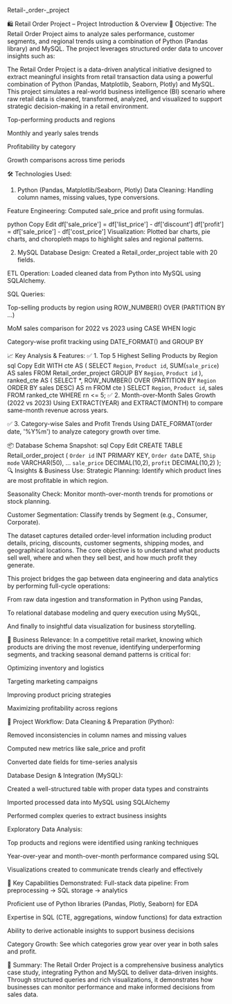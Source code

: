  Retail-_order-_project

 🛍️ Retail Order Project – Project Introduction & Overview
📌 Objective:
The Retail Order Project aims to analyze sales performance, customer segments, and regional trends using a combination of Python (Pandas library) and MySQL. The project leverages structured order data to uncover insights such as:

The Retail Order Project is a data-driven analytical initiative designed to extract meaningful insights from retail transaction data using a powerful combination of Python (Pandas, Matplotlib, Seaborn, Plotly) and MySQL. This project simulates a real-world business intelligence (BI) scenario where raw retail data is cleaned, transformed, analyzed, and visualized to support strategic decision-making in a retail environment.


Top-performing products and regions

Monthly and yearly sales trends

Profitability by category

Growth comparisons across time periods

🛠️ Technologies Used:
1. Python (Pandas, Matplotlib/Seaborn, Plotly)
Data Cleaning: Handling column names, missing values, type conversions.

Feature Engineering: Computed sale_price and profit using formulas.

python
Copy
Edit
df['sale_price'] = df['list_price'] - df['discount']
df['profit'] = df['sale_price'] - df['cost_price']
Visualization: Plotted bar charts, pie charts, and choropleth maps to highlight sales and regional patterns.

2. MySQL
Database Design: Created a Retail_order_project table with 20 fields.

ETL Operation: Loaded cleaned data from Python into MySQL using SQLAlchemy.

SQL Queries:

Top-selling products by region using ROW_NUMBER() OVER (PARTITION BY ...)

MoM sales comparison for 2022 vs 2023 using CASE WHEN logic

Category-wise profit tracking using DATE_FORMAT() and GROUP BY

📈 Key Analysis & Features:
✅ 1. Top 5 Highest Selling Products by Region
sql
Copy
Edit
WITH cte AS (
  SELECT `Region`, `Product id`, SUM(`sale_price`) AS sales
  FROM Retail_order_project
  GROUP BY `Region`, `Product id`
),
ranked_cte AS (
  SELECT *, ROW_NUMBER() OVER (PARTITION BY `Region` ORDER BY sales DESC) AS rn
  FROM cte
)
SELECT `Region`, `Product id`, sales FROM ranked_cte WHERE rn <= 5;
✅ 2. Month-over-Month Sales Growth (2022 vs 2023)
Using EXTRACT(YEAR) and EXTRACT(MONTH) to compare same-month revenue across years.

✅ 3. Category-wise Sales and Profit Trends
Using DATE_FORMAT(order date, '%Y%m') to analyze category growth over time.

📦 Database Schema Snapshot:
sql
Copy
Edit
CREATE TABLE Retail_order_project (
  `Order id` INT PRIMARY KEY,
  `Order date` DATE,
  `Ship mode` VARCHAR(50),
  ...
  `sale_price` DECIMAL(10,2),
  `profit` DECIMAL(10,2)
);
🔍 Insights & Business Use:
Strategic Planning: Identify which product lines are most profitable in which region.

Seasonality Check: Monitor month-over-month trends for promotions or stock planning.

Customer Segmentation: Classify trends by Segment (e.g., Consumer, Corporate).


The dataset captures detailed order-level information including product details, pricing, discounts, customer segments, shipping modes, and geographical locations. The core objective is to understand what products sell well, where and when they sell best, and how much profit they generate.

This project bridges the gap between data engineering and data analytics by performing full-cycle operations:

From raw data ingestion and transformation in Python using Pandas,

To relational database modeling and query execution using MySQL,

And finally to insightful data visualization for business storytelling.

💼 Business Relevance:
In a competitive retail market, knowing which products are driving the most revenue, identifying underperforming segments, and tracking seasonal demand patterns is critical for:

Optimizing inventory and logistics

Targeting marketing campaigns

Improving product pricing strategies

Maximizing profitability across regions

🔧 Project Workflow:
Data Cleaning & Preparation (Python):

Removed inconsistencies in column names and missing values

Computed new metrics like sale_price and profit

Converted date fields for time-series analysis

Database Design & Integration (MySQL):

Created a well-structured table with proper data types and constraints

Imported processed data into MySQL using SQLAlchemy

Performed complex queries to extract business insights

Exploratory Data Analysis:

Top products and regions were identified using ranking techniques

Year-over-year and month-over-month performance compared using SQL

Visualizations created to communicate trends clearly and effectively

🧠 Key Capabilities Demonstrated:
Full-stack data pipeline: From preprocessing → SQL storage → analytics

Proficient use of Python libraries (Pandas, Plotly, Seaborn) for EDA

Expertise in SQL (CTE, aggregations, window functions) for data extraction

Ability to derive actionable insights to support business decisions



Category Growth: See which categories grow year over year in both sales and profit.

🧾 Summary:
The Retail Order Project is a comprehensive business analytics case study, integrating Python and MySQL to deliver data-driven insights. Through structured queries and rich visualizations, it demonstrates how businesses can monitor performance and make informed decisions from sales data.

